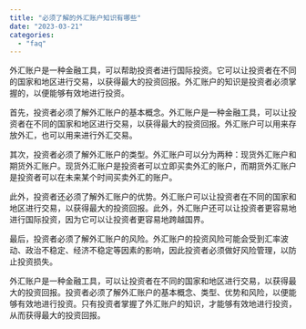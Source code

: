 ```yaml
---
title: "必须了解的外汇账户知识有哪些"
date: "2023-03-21"
categories: 
  - "faq"
---
```


外汇账户是一种金融工具，可以帮助投资者进行国际投资。它可以让投资者在不同的国家和地区进行交易，以获得最大的投资回报。外汇账户的知识是投资者必须掌握的，以便能够有效地进行投资。

首先，投资者必须了解外汇账户的基本概念。外汇账户是一种金融工具，可以让投资者在不同的国家和地区进行交易，以获得最大的投资回报。外汇账户可以用来存放外汇，也可以用来进行外汇交易。

其次，投资者必须了解外汇账户的类型。外汇账户可以分为两种：现货外汇账户和期货外汇账户。现货外汇账户是投资者可以立即买卖外汇的账户，而期货外汇账户是投资者可以在未来某个时间买卖外汇的账户。

此外，投资者还必须了解外汇账户的优势。外汇账户可以让投资者在不同的国家和地区进行交易，以获得最大的投资回报。此外，外汇账户还可以让投资者更容易地进行国际投资，因为它可以让投资者更容易地跨越国界。

最后，投资者必须了解外汇账户的风险。外汇账户的投资风险可能会受到汇率波动、政治不稳定、经济不稳定等因素的影响，因此投资者必须做好风险管理，以防止投资损失。

外汇账户是一种金融工具，可以让投资者在不同的国家和地区进行交易，以获得最大的投资回报。投资者必须了解外汇账户的基本概念、类型、优势和风险，以便能够有效地进行投资。只有投资者掌握了外汇账户的知识，才能够有效地进行投资，从而获得最大的投资回报。

